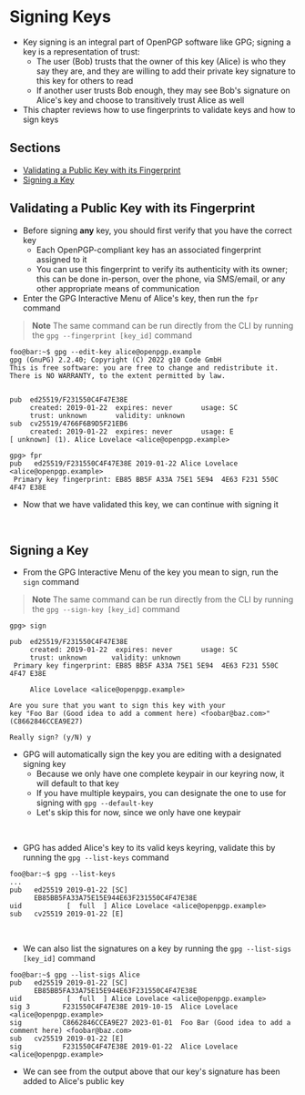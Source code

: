 # Signing Keys

* Key signing is an integral part of OpenPGP software like GPG; signing a key is a representation of trust: 
	* The user (Bob) trusts that the owner of this key (Alice) is who they say they are, and they are willing to add their private key signature to this key for others to read
	* If another user trusts Bob enough, they may see Bob's signature on Alice's key and choose to transitively trust Alice as well
* This chapter reviews how to use fingerprints to validate keys and how to sign keys

## Sections
- [Validating a Public Key with its Fingerprint](#validating-a-public-key-with-its-fingerprint)
- [Signing a Key](#signing-a-key)

## Validating a Public Key with its Fingerprint

* Before signing **any** key, you should first verify that you have the correct key
	* Each OpenPGP-compliant key has an associated fingerprint assigned to it
	* You can use this fingerprint to verify its authenticity with its owner; this can be done in-person, over the phone, via SMS/email, or any other appropriate means of communication
* Enter the GPG Interactive Menu of Alice's key, then run the `fpr` command

> **Note**
> The same command can be run directly from the CLI by running the `gpg --fingerprint [key_id]` command

```console
foo@bar:~$ gpg --edit-key alice@openpgp.example
gpg (GnuPG) 2.2.40; Copyright (C) 2022 g10 Code GmbH
This is free software: you are free to change and redistribute it.
There is NO WARRANTY, to the extent permitted by law.


pub  ed25519/F231550C4F47E38E
     created: 2019-01-22  expires: never       usage: SC  
     trust: unknown       validity: unknown
sub  cv25519/4766F6B9D5F21EB6
     created: 2019-01-22  expires: never       usage: E   
[ unknown] (1). Alice Lovelace <alice@openpgp.example>

gpg> fpr
pub   ed25519/F231550C4F47E38E 2019-01-22 Alice Lovelace <alice@openpgp.example>
 Primary key fingerprint: EB85 BB5F A33A 75E1 5E94  4E63 F231 550C 4F47 E38E
```

* Now that we have validated this key, we can continue with signing it
<br />

## Signing a Key

* From the GPG Interactive Menu of the key you mean to sign, run the `sign` command

> **Note**
> The same command can be run directly from the CLI by running the `gpg --sign-key [key_id]` command

```
gpg> sign

pub  ed25519/F231550C4F47E38E
     created: 2019-01-22  expires: never       usage: SC  
     trust: unknown      validity: unknown
 Primary key fingerprint: EB85 BB5F A33A 75E1 5E94  4E63 F231 550C 4F47 E38E

     Alice Lovelace <alice@openpgp.example>

Are you sure that you want to sign this key with your
key "Foo Bar (Good idea to add a comment here) <foobar@baz.com>" (C8662846CCEA9E27)

Really sign? (y/N) y
```

* GPG will automatically sign the key you are editing with a designated signing key
	* Because we only have one complete keypair in our keyring now, it will default to that key
	* If you have multiple keypairs, you can designate the one to use for signing with `gpg --default-key`
	* Let's skip this for now, since we only have one keypair

<br />

* GPG has added Alice's key to its valid keys keyring, validate this by running the `gpg --list-keys` command

```console
foo@bar:~$ gpg --list-keys
...
pub   ed25519 2019-01-22 [SC]
      EB85BB5FA33A75E15E944E63F231550C4F47E38E
uid           [  full  ] Alice Lovelace <alice@openpgp.example>
sub   cv25519 2019-01-22 [E]
```
<br />

* We can also list the signatures on a key by running the `gpg --list-sigs [key_id]` command

```console
foo@bar:~$ gpg --list-sigs Alice
pub   ed25519 2019-01-22 [SC]
      EB85BB5FA33A75E15E944E63F231550C4F47E38E
uid           [  full  ] Alice Lovelace <alice@openpgp.example>
sig 3        F231550C4F47E38E 2019-10-15  Alice Lovelace <alice@openpgp.example>
sig          C8662846CCEA9E27 2023-01-01  Foo Bar (Good idea to add a comment here) <foobar@baz.com>
sub   cv25519 2019-01-22 [E]
sig          F231550C4F47E38E 2019-01-22  Alice Lovelace <alice@openpgp.example>
```

* We can see from the output above that our key's signature has been added to Alice's public key
